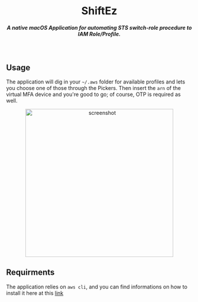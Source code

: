 <h1 align="center">ShiftEz</h1>

<h5 align="center">A native macOS Application for automating STS switch-role procedure to IAM Role/Profile.</h5> 
<br>

## Usage
The application will dig in your `~/.aws` folder for available profiles and lets
you choose one of those through the Pickers. Then insert the `arn` of the virtual MFA device
and you're good to go; of course, OTP is required as well.

<div align="center">
<img width=400 src="https://user-images.githubusercontent.com/15111096/165270288-fe4b032c-84f4-423f-980e-816061ef92c0.png")
", alt="screenshot"/>
</div>

## Requirments
The application relies on `aws cli`, and you can find informations on how to install it here at this [link](https://aws.amazon.com/cli/)
